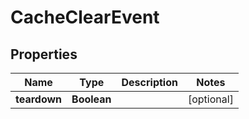
# CacheClearEvent

## Properties
Name | Type | Description | Notes
------------ | ------------- | ------------- | -------------
**teardown** | **Boolean** |  |  [optional]




